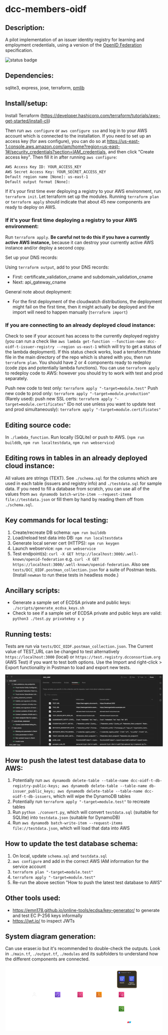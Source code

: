 # dcc-members-oidf

## Description:

A pilot implementation of an issuer identity registry for learning and employment credentials, using a version of the [OpenID Federation](https://openid.net/specs/openid-federation-1_0.html) specification.


![status badge](https://github.com/digitalcredentials/dcc-members-oidf/actions/workflows/apitests.yml/badge.svg)

## Dependencies:

sqlite3, express, jose, terraform, [pmlib](https://joolfe.github.io/postman-util-lib/)

## Install/setup:

Install Terraform (https://developer.hashicorp.com/terraform/tutorials/aws-get-started/install-cli)

Then run  `aws configure` or `aws configure sso` and log in to your AWS account which is connected to the installation. If you need to set up an access key (for aws configure), you can do so at https://us-east-1.console.aws.amazon.com/iam/home?region=us-east-1#/security_credentials?section=IAM_credentials, and then click "Create access key". Then fill it in after running `aws configure`:

```
AWS Access Key ID: YOUR_ACCESS_KEY
AWS Secret Access Key: YOUR_SECRET_ACCESS_KEY
Default region name [None]: us-east-1
Default output format [None]: 
```

If it's your first time ever deploying a registry to your AWS environment, run `terraform init`. Let terraform  set up the modules. Running `terraform plan` or `terraform apply` should indicate that about 45 new components are ready to deploy on AWS.


### If it's your first time deploying a registry to your AWS environment:

Run `terraform apply`. **Be careful not to do this if you have a currently active AWS instance,** because it can destroy your currently active AWS instance and/or deploy a second copy. 

Set up your DNS records:

Using `terraform output`, add to your DNS records:
- First: certificate_validation_cname and subdomain_validation_cname
- Next: api_gateway_cname

General note about deployment:
- For the first deployment of the cloudwatch distributions, the deployment might fail on the first time, then it might actually be deployed and the import will need to happen manually (`terraform import`)


### If you are connecting to an already deployed cloud instance:

Check to see if your account has access to the currently deployed registry (you can run a check like `aws lambda get-function --function-name dcc-oidf-t-issuer-registry --region us-east-1` which will try to get a status of the lambda deployment). If this status check works, load a terraform.tfstate file in the main directory of the repo which is shared with you, then run `terraform plan`. You should have 2 or 4 components ready to redeploy (code zips and potentially lambda functions). You can use `terraform apply` to redeploy code to AWS: however you should try to work with test and prod separately.

Push new code to test only: `terraform apply "-target=module.test"`
Push new code to prod only: `terraform apply "-target=module.production"`
(Rarely used): push new SSL certs: `terraform apply "-target=module.certificates"` 
(Do not use unless you want to update test and prod simultaneously): `terraform apply "-target=module.certificates"`


## Editing source code:

In `./lambda_function`. Run locally (SQLite) or push to AWS. (`npm run builddb`, `npm run localtestdata`, `npm run webservice`)


## Editing rows in tables in an already deployed cloud instance:

All values are strings (TEXT). See `./schema.sql` for the columns which are used in each table (issuers and registry info) and `./testdata.sql` for sample data. If you need to fill a database from scratch, you can use all of the values from `aws dynamodb batch-write-item --request-items file://testdata.json` or fill them by hand by reading them off from `./schema.sql`.


## Key commands for local testing:

1. Create/recreate DB schema: `npm run builddb`
2. Load/reload test data into DB: `npm run localtestdata`
3. Generate local server cert (HTTPS): `npm run keygen`
4. Launch webservice: `npm run webservice`
5. Test endpoint(s): `curl -X GET http://localhost:3000/.well-known/openid-federation` e.g. `curl -X GET https://localhost:3000/.well-known/openid-federation`. Also see `tests/DCC_OIDF.postman_collection.json` for a suite of Postman tests. (Install `newman` to run these tests in headless mode.)


## Ancillary scripts:

- Generate a sample set of ECDSA private and public keys: `./scripts/generate_ecdsa_keys.sh`
- Check to see if a sample set of ECDSA private and public keys are valid: `python3 ./test.py privatekey x y`


## Running tests:

Tests are run via `tests/DCC_OIDF.postman_collection.json`. The Current value of TEST_URL can be changed to test alternatively `https://localhost:3000` (local) or `https://test.registry.dcconsortium.org` (AWS Test) if you want to test both options. Use the Import and right-click > Export functionality in Postman to load and export new tests. 

![Tests Background](./tests_background.png)


## How to push the latest test database data to AWS:

1. Potentially run `aws dynamodb delete-table --table-name dcc-oidf-t-db-registry-public-keys; aws dynamodb delete-table --table-name db-issuer_public_keys; aws dynamodb delete-table --table-name dcc-oidf-t-db-issuers`, which will wipe the DynamoDB tables
2. Potentially run `terraform apply "-target=module.test"` to recreate tables
3. Run `python ./convert.py`, which will convert `testdata.sql` (suitable for SQLlite) into `testdata.json` (suitable for DynamoDB)
4. Run `aws dynamodb batch-write-item --request-items file://testdata.json`, which will load that data into AWS


## How to update the test database schema:

1. On local, update `schema.sql` and `testdata.sql`
2. `aws configure` and add in the correct AWS IAM information for the service account
3. `terraform plan "-target=module.test"`
4. `terraform apply "-target=module.test"`
5. Re-run the above section "How to push the latest test database to AWS"


## Other tools used:

- https://emn178.github.io/online-tools/ecdsa/key-generator/ to generate and test EC P-256 keys informally
- https://jwt.io/ to inspect JWTs


## System diagram generation:

Can use eraser.io but it's recommended to double-check the outputs. Look in `./main.tf`, `./output.tf`, `./modules` and its subfolders to understand how the different components are connected.

![System Diagram](./system_diagram.png)

